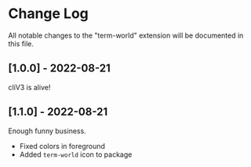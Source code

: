 # Change Log

All notable changes to the "term-world" extension will be documented in this file.

## [1.0.0] - 2022-08-21

cliV3 is alive!

## [1.1.0] - 2022-08-21

Enough funny business.

- Fixed colors in foreground
- Added `term-world` icon to package
